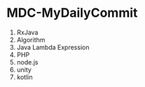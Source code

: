 # MDC-MyDailyCommit

1. RxJava
2. Algorithm
3. Java Lambda Expression
4. PHP
5. node.js
6. unity
7. kotlin
